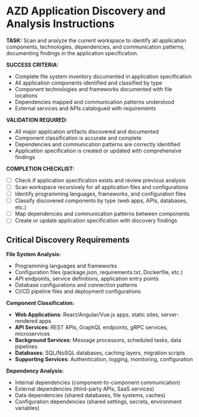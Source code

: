 # AZD Application Discovery and Analysis Instructions

**TASK:** Scan and analyze the current workspace to identify all application components, technologies, dependencies, and communication patterns, documenting findings in the application specification.

**SUCCESS CRITERIA:**

- Complete file system inventory documented in application specification
- All application components identified and classified by type
- Component technologies and frameworks documented with file locations
- Dependencies mapped and communication patterns understood
- External services and APIs catalogued with requirements

**VALIDATION REQUIRED:**

- All major application artifacts discovered and documented
- Component classification is accurate and complete
- Dependencies and communication patterns are correctly identified
- Application specification is created or updated with comprehensive findings

**COMPLETION CHECKLIST:**

- [ ] Check if application specification exists and review previous analysis
- [ ] Scan workspace recursively for all application files and configurations
- [ ] Identify programming languages, frameworks, and configuration files
- [ ] Classify discovered components by type (web apps, APIs, databases, etc.)
- [ ] Map dependencies and communication patterns between components
- [ ] Create or update application specification with discovery findings

## Critical Discovery Requirements

**File System Analysis:**

- Programming languages and frameworks
- Configuration files (package.json, requirements.txt, Dockerfile, etc.)
- API endpoints, service definitions, application entry points
- Database configurations and connection patterns
- CI/CD pipeline files and deployment configurations

**Component Classification:**

- **Web Applications**: React/Angular/Vue.js apps, static sites, server-rendered apps
- **API Services**: REST APIs, GraphQL endpoints, gRPC services, microservices
- **Background Services**: Message processors, scheduled tasks, data pipelines
- **Databases**: SQL/NoSQL databases, caching layers, migration scripts
- **Supporting Services**: Authentication, logging, monitoring, configuration

**Dependency Analysis:**

- Internal dependencies (component-to-component communication)
- External dependencies (third-party APIs, SaaS services)
- Data dependencies (shared databases, file systems, caches)
- Configuration dependencies (shared settings, secrets, environment variables)
